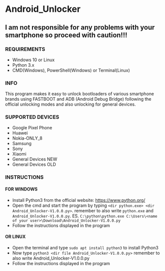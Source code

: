# Android_Unlocker
## I am not responsible for any problems with your smartphone so proceed with caution!!!
### REQUIREMENTS
- Windows 10 or Linux
- Python 3.x
- CMD(Windows), PowerShell(Windows) or Terminal(Linux)
### INFO
This program makes it easy to unlock bootloaders of various smartphone brands using FASTBOOT and ADB (Android Debug Bridge) following the official unlocking modes and also unlocking for general devices.
### SUPPORTED DEVICES
- Google Pixel Phone
- Huawei
- Nokia-ONLY_8
- Samsung
- Sony
- Xiaomi
- General Devices NEW
- General Devices OLD
### INSTRUCTIONS
#### FOR WINDOWS
- Install Python3 from the official website: https://www.python.org/
- Open the cmd and start the program by typing `<dir python.exe> <dir Android_Unlocker-V1.0.0.py>`. remember to also write `python.exe` and `Android_Unlocker-V1.0.0.py`. ES. `C:\python\python.exe C:\Users\<name of your user>\Download\Android_Unlocker-V1.0.0.py`
- Follow the instructions displayed in the program
#### OR LINUX
- Open the terminal and type `sudo apt install python3` to install Python3
- Now type `python3 <dir file Android_Unlocker-V1.0.0.py>` remember to also write Android_Unlocker-V1.0.0.py
- Follow the instructions displayed in the program
